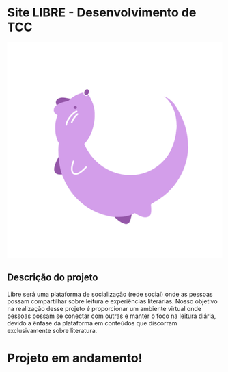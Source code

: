 # Site LIBRE - Desenvolvimento de TCC


![Logo do site e aplicativo "Libre", lontra lilás](https://github.com/Isa-abc/libre-frontend/blob/146e097dc32431d51df98e8ef43e07a6f79aeecc/LOGOLIBRE.png)

## Descrição do projeto

   Libre será uma plataforma de socialização (rede social) onde as pessoas possam compartilhar sobre leitura e experiências literárias. 
  Nosso objetivo na realização desse projeto é proporcionar um ambiente virtual onde pessoas possam se conectar com outras e manter o foco na leitura diária, devido a ênfase 
  da plataforma em conteúdos que discorram exclusivamente sobre literatura.


# Projeto em andamento!

